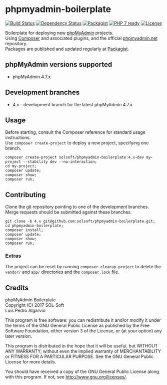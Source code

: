 # phpmyadmin-boilerplate
[![Build Status](https://travis-ci.org/solsoft/phpmyadmin-boilerplate.svg?branch=4.x)](https://travis-ci.org/solsoft/phpmyadmin-boilerplate)
[![Dependency Status](https://www.versioneye.com/user/projects/58feac47710da23f8cb4e927/badge.svg?style=flat-square)](https://www.versioneye.com/user/projects/58feac47710da23f8cb4e927)
[![Packagist](https://img.shields.io/packagist/vpre/solsoft/phpmyadmin-boilerplate.svg)](https://packagist.org/packages/solsoft/phpmyadmin-boilerplate)
[![PHP 7 ready](https://php7ready.timesplinter.ch/solsoft/phpmyadmin-boilerplate/4.x/badge.svg)](https://travis-ci.org/solsoft/phpmyadmin-boilerplate)
[![License](https://poser.pugx.org/solsoft/phpmyadmin-boilerplate/license)](https://github.com/solsoft/phpmyadmin-boilerplate/blob/4.x/LICENSE)

Boilerplate for deploying new [phpMyAdmin](https://www.phpmyadmin.net/) projects.  
Using [Composer](https://getcomposer.org/) and associated plugins, and the official [phpmyadmin.net](https://www.phpmyadmin.net) repository.  
Packages are published and updated regularly at [Packagist](https://packagist.org/packages/solsoft/phpmyadmin-boilerplate).  

## phpMyAdmin versions supported
- phpMyAdmin 4.7.x

## Development branches
- 4.x - development branch for the latest phpMyAdmin 4.7.x

## Usage
Before starting, consult the Composer reference for standard usage instructions.  
Use `composer create-project` to deploy a new project, specifying one branch.

```
composer create-project solsoft/phpmyadmin-boilerplate:4.x-dev my-project --stability dev --no-interaction;
cd my-project;
composer update;
composer show;
composer run;
```

## Contributing
Clone the git repository pointing to one of the development branches.  
Merge requests should be submitted against these branches.

```
git clone -b 4.x git@github.com:solsoft/phpmyadmin-boilerplate.git;
cd phpmyadmin-boilerplate;
composer install;
composer update;
composer show;
composer run;
```

### Extras
The project can be reset by running `composer cleanup-project` to delete
the `vendor/` and `app/` directories and the `composer.lock` file.

## Credits
phpMyAdmin Boilerplate  
Copyright (C) 2017 SOL-Soft  
Luís Pedro Algarvio  

This program is free software: you can redistribute it and/or modify
it under the terms of the GNU General Public License as published by
the Free Software Foundation, either version 3 of the License, or
(at your option) any later version.

This program is distributed in the hope that it will be useful,
but WITHOUT ANY WARRANTY; without even the implied warranty of
MERCHANTABILITY or FITNESS FOR A PARTICULAR PURPOSE.  See the
GNU General Public License for more details.

You should have received a copy of the GNU General Public License
along with this program.  If not, see <http://www.gnu.org/licenses/>.
